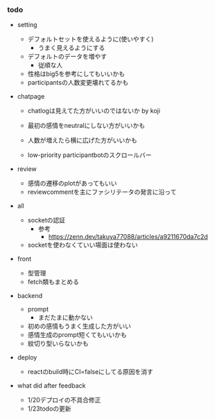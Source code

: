 ### todo
- setting
    - デフォルトセットを使えるように(使いやすく)
        - うまく見えるようにする
    - デフォルトのデータを増やす
        - 従順な人
    - 性格はbig5を参考にしてもいいかも
    - participantsの人数変更壊れてるかも

- chatpage
    - chatlogは見えてた方がいいのではないか by koji
    - 最初の感情をneutralにしない方がいいかも
    - 人数が増えたら横に広げた方がいいかも

    - low-priority participantbotのスクロールバー

- review
    - 感情の遷移のplotがあってもいい
    - reviewcommentを主にファシリテータの発言に沿って

- all
    - socketの認証
        - 参考
            - https://zenn.dev/takuya77088/articles/a9211670da7c2d
    - socketを使わなくていい場面は使わない

- front
    - 型管理
    - fetch類もまとめる

- backend
    - prompt
        - まだたまに動かない
    - 初めの感情もうまく生成した方がいい
    - 感情生成のprompt短くてもいいかも
    - 紋切り型いらないかも

- deploy
    - reactのbuild時にCI=falseにしてる原因を消す

- what did after feedback
    - 1/20デプロイの不具合修正
    - 1/23todoの更新